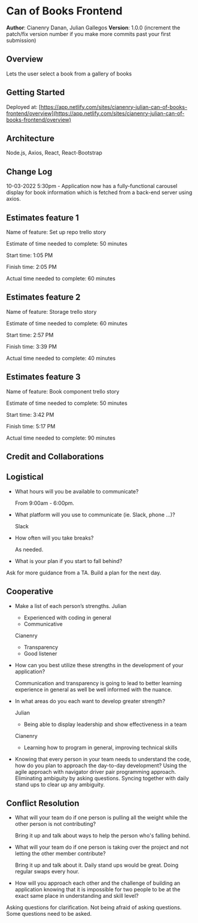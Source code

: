 # Can of Books Frontend

**Author**: Cianenry Danan, Julian Gallegos
**Version**: 1.0.0 (increment the patch/fix version number if you make more commits past your first submission)

## Overview
Lets the user select a book from a gallery of books

## Getting Started
Deployed at: [https://app.netlify.com/sites/cianenry-julian-can-of-books-frontend/overview](https://app.netlify.com/sites/cianenry-julian-can-of-books-frontend/overview)

## Architecture
Node.js, Axios, React, React-Bootstrap

## Change Log

10-03-2022 5:30pm - Application now has a fully-functional carousel display for book information which is fetched from a back-end server using axios.  

## Estimates feature 1

Name of feature: Set up repo trello story

Estimate of time needed to complete: 50 minutes

Start time: 1:05 PM

Finish time: 2:05 PM

Actual time needed to complete: 60 minutes

## Estimates feature 2

Name of feature: Storage trello story

Estimate of time needed to complete: 60 minutes

Start time: 2:57 PM

Finish time: 3:39 PM

Actual time needed to complete: 40 minutes

## Estimates feature 3

Name of feature: Book component trello story

Estimate of time needed to complete: 50 minutes

Start time: 3:42 PM

Finish time: 5:17 PM

Actual time needed to complete: 90 minutes

## Credit and Collaborations
<!-- Give credit (and a link) to other people or resources that helped you build this application. -->

## Logistical

* What hours will you be available to communicate?
  
  From 9:00am - 6:00pm.

* What platform will you use to communicate (ie. Slack, phone …)?
  
  Slack

* How often will you take breaks?
  
	As needed.

* What is your plan if you start to fall behind?

Ask for more guidance from a TA. Build a plan for the next day.

## Cooperative

* Make a list of each person’s strengths.
  Julian

	* Experienced with coding in general
	* Communicative
  
	Cianenry
	* Transparency
	* Good listener
  
* How can you best utilize these strengths in the development of your application?
  
	Communication and transparency is going to lead to better learning experience in general as well be well informed with the nuance.
  
* In what areas do you each want to develop greater strength?
  
	Julian

	* Being able to display leadership and show effectiveness in a team
  
  Cianenry
	
  * Learning how to program in general, improving technical skills


* Knowing that every person in your team needs to understand the code, how do you plan to approach the day-to-day development?
  Using the agile approach with navigator driver pair programming approach. Eliminating ambiguity by asking questions. Syncing together with daily stand ups to clear up any ambiguity.


## Conflict Resolution

* What will your team do if one person is pulling all the weight while the other person is not contributing?
  
  Bring it up and talk about ways to help the person who's falling behind.

* What will your team do if one person is taking over the project and not letting the other member contribute?
  
  Bring it up and talk about it. Daily stand ups would be great. Doing regular swaps every hour.

* How will you approach each other and the challenge of building an application knowing that it is impossible for two people to be at the exact same place in understanding and skill level?

Asking questions for clarification. Not being afraid of asking questions. Some questions need to be asked.

